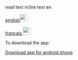 read text in/lire text en
<p></p>
<a href="https://github.com/Neo0698/trillion/blob/master/readen.md">english<img src="https://upload.wikimedia.org/wikipedia/commons/a/ae/Flag_of_the_United_Kingdom.svg" width="25" height="25"></a>
<p></p>
<a href="https://github.com/Neo0698/trillion/blob/master/readfr.md">français <img src="https://upload.wikimedia.org/wikipedia/commons/c/c3/Flag_of_France.svg" width="25" height="25"></a>
<p></p><p></p>
To download the app:
 <p><a href="https://github.com/Neo0698/info2/raw/master/app-release.apk">Download app for android phone</a></p>

